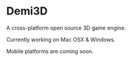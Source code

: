 Demi3D
======

A cross-platform open source 3D game engine.

Currently working on Mac OSX & Windows.

Mobile platforms are coming soon.
